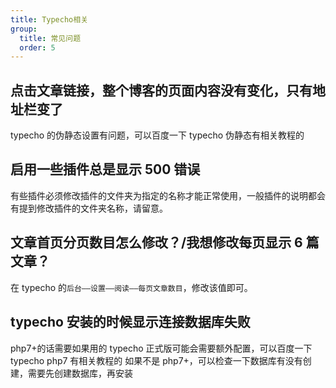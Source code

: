 ```yaml
---
title: Typecho相关
group:
  title: 常见问题
  order: 5
---
```


## 点击文章链接，整个博客的页面内容没有变化，只有地址栏变了

typecho 的伪静态设置有问题，可以百度一下 typecho 伪静态有相关教程的

## 启用一些插件总是显示 500 错误

有些插件必须修改插件的文件夹为指定的名称才能正常使用，一般插件的说明都会有提到修改插件的文件夹名称，请留意。

## 文章首页分页数目怎么修改？/我想修改每页显示 6 篇文章？

在 typecho 的<code>后台——设置——阅读——每页文章数目</code>，修改该值即可。

## typecho 安装的时候显示连接数据库失败

php7+的话需要如果用的 typecho 正式版可能会需要额外配置，可以百度一下 typecho php7 有相关教程的
如果不是 php7+，可以检查一下数据库有没有创建，需要先创建数据库，再安装
